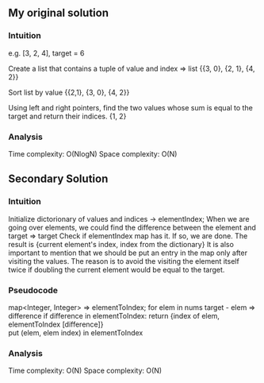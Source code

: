 ## My original solution

### Intuition

e.g. [3, 2, 4], target = 6

Create a list that contains a tuple of value and index => list
{{3, 0}, {2, 1}, {4, 2}}

Sort list by value
{{2,1}, {3, 0}, {4, 2}}

Using left and right pointers, find the two values whose sum is equal to the target and return their indices.
{1, 2}

### Analysis
Time complexity: O(NlogN)
Space complexity: O(N)

## Secondary Solution

### Intuition
Initialize dictorionary of values and indices -> elementIndex;
When we are going over elements, we could find the difference between the element and target => target
Check if elementIndex map has it. If so, we are done. The result is {current element's index, index from the dictionary}
It is also important to mention that we should be put an entry in the map only after visiting the values. The reason is to avoid 
the visiting the element itself twice if doubling the current element would be equal to the target.

### Pseudocode
map<Integer, Integer> => elementToIndex;
for elem in nums
	target - elem => difference
	if difference in elementToIndex:
		return {index of elem, elementToIndex [difference]}		
	put (elem, elem index) in elementToIndex
 
### Analysis
Time complexity: O(N)
Space complexity: O(N)
